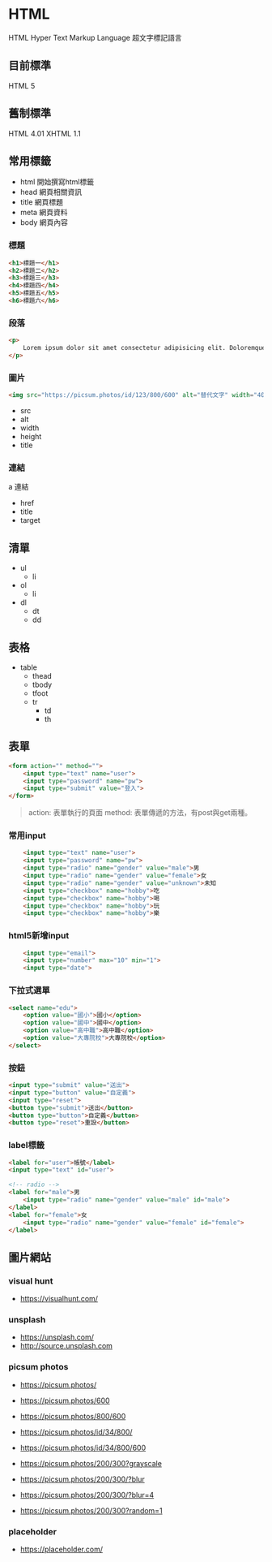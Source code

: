# HTML
HTML
Hyper Text Markup Language
超文字標記語言
## 目前標準
HTML 5
## 舊制標準
HTML 4.01
XHTML 1.1
## 常用標籤
- html 開始撰寫html標籤
- head 網頁相關資訊
- title 網頁標題
- meta 網頁資料
- body 網頁內容
### 標題
```html
<h1>標題一</h1>
<h2>標題二</h2>
<h3>標題三</h3>
<h4>標題四</h4>
<h5>標題五</h5>
<h6>標題六</h6>
```
### 段落
```html
<p>
    Lorem ipsum dolor sit amet consectetur adipisicing elit. Doloremque mollitia sed facilis eligendi quod perferendis esse vel, dolore rerum voluptates adipisci cumque nesciunt excepturi laboriosam doloribus sequi corporis odio labore.
</p>
```
### 圖片 
```html
<img src="https://picsum.photos/id/123/800/600" alt="替代文字" width="400" height="300" title="圖說">
```
- src
- alt
- width
- height 
- title
### 連結
a 連結
- href
- title
- target
## 清單
- ul
    - li
- ol
    - li
- dl
    - dt
    - dd
## 表格
- table
    - thead
    - tbody
    - tfoot
    - tr
        - td
        - th
## 表單
```html
<form action="" method="">
    <input type="text" name="user">
    <input type="password" name="pw">
    <input type="submit" value="登入">
</form>
```
> action: 表單執行的頁面
> method: 表單傳遞的方法，有post與get兩種。
### 常用input
```html
    <input type="text" name="user">
    <input type="password" name="pw">
    <input type="radio" name="gender" value="male">男
    <input type="radio" name="gender" value="female">女
    <input type="radio" name="gender" value="unknown">未知
    <input type="checkbox" name="hobby">吃
    <input type="checkbox" name="hobby">喝
    <input type="checkbox" name="hobby">玩
    <input type="checkbox" name="hobby">樂
```
### html5新增input
```html
    <input type="email">
    <input type="number" max="10" min="1">
    <input type="date">
```
### 下拉式選單
```html
<select name="edu">
    <option value="國小">國小</option>
    <option value="國中">國中</option>
    <option value="高中職">高中職</option>
    <option value="大專院校">大專院校</option>
</select>
```
### 按鈕
```html
<input type="submit" value="送出">
<input type="button" value="自定義">
<input type="reset">
<button type="submit">送出</button>
<button type="button">自定義</button>
<button type="reset">重設</button>
```
### label標籤
```html
<label for="user">帳號</label>
<input type="text" id="user">

<!-- radio -->
<label for="male">男
    <input type="radio" name="gender" value="male" id="male">
</label>
<label for="female">女
    <input type="radio" name="gender" value="female" id="female">
</label>
```

## 圖片網站
### visual hunt
- https://visualhunt.com/

### unsplash
- https://unsplash.com/
- http://source.unsplash.com

### picsum photos
- https://picsum.photos/

- https://picsum.photos/600
- https://picsum.photos/800/600
- https://picsum.photos/id/34/800/
- https://picsum.photos/id/34/800/600
- https://picsum.photos/200/300?grayscale
- https://picsum.photos/200/300/?blur
- https://picsum.photos/200/300/?blur=4
- https://picsum.photos/200/300?random=1


### placeholder
- https://placeholder.com/



